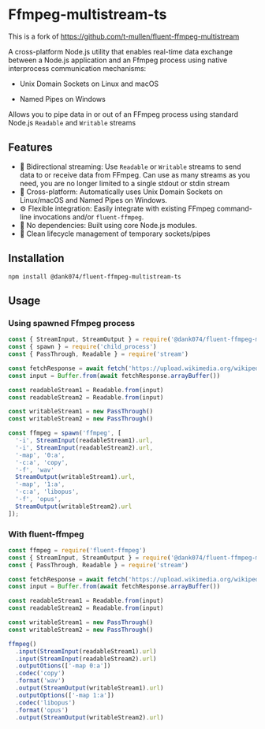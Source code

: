 # Ffmpeg-multistream-ts

This is a fork of https://github.com/t-mullen/fluent-ffmpeg-multistream

A cross-platform Node.js utility that enables real-time data exchange between a Node.js application and an Ffmpeg process using native interprocess communication mechanisms:

- Unix Domain Sockets on Linux and macOS

- Named Pipes on Windows

Allows you to pipe data in or out of an FFmpeg process using standard Node.js `Readable` and `Writable` streams

## Features
- 🔄 Bidirectional streaming: Use `Readable` or `Writable` streams to send data to or receive data from FFmpeg. Can use as many streams as you need, you are no longer limited to a single stdout or stdin stream
- 🧩 Cross-platform: Automatically uses Unix Domain Sockets on Linux/macOS and Named Pipes on Windows.
- ⚙️ Flexible integration: Easily integrate with existing FFmpeg command-line invocations and/or `fluent-ffmpeg`.
- 🚀 No dependencies: Built using core Node.js modules.
- 🔌 Clean lifecycle management of temporary sockets/pipes
  
## Installation
```
npm install @dank074/fluent-ffmpeg-multistream-ts
```

## Usage

### Using spawned Ffmpeg process
```javascript
const { StreamInput, StreamOutput } = require('@dank074/fluent-ffmpeg-multistream-ts')
const { spawn } = require('child_process')
const { PassThrough, Readable } = require('stream')

const fetchResponse = await fetch('https://upload.wikimedia.org/wikipedia/commons/7/7f/1_California_Inbound_Route_Announcement.wav')
const input = Buffer.from(await fetchResponse.arrayBuffer())

const readableStream1 = Readable.from(input)
const readableStream2 = Readable.from(input)

const writableStream1 = new PassThrough()
const writableStream2 = new PassThrough()

const ffmpeg = spawn('ffmpeg', [
  '-i', StreamInput(readableStream1).url,
  '-i', StreamInput(readableStream2).url,
  '-map', '0:a',
  '-c:a', 'copy',
  '-f', 'wav'
  StreamOutput(writableStream1).url,
  '-map', '1:a',
  '-c:a', 'libopus',
  '-f', 'opus',
  StreamOutput(writableStream2).url
]);
```

### With fluent-ffmpeg
```javascript
const ffmpeg = require('fluent-ffmpeg')
const { StreamInput, StreamOutput } = require('@dank074/fluent-ffmpeg-multistream-ts')
const { PassThrough, Readable } = require('stream')

const fetchResponse = await fetch('https://upload.wikimedia.org/wikipedia/commons/7/7f/1_California_Inbound_Route_Announcement.wav')
const input = Buffer.from(await fetchResponse.arrayBuffer())

const readableStream1 = Readable.from(input)
const readableStream2 = Readable.from(input)

const writableStream1 = new PassThrough()
const writableStream2 = new PassThrough()

ffmpeg()
  .input(StreamInput(readableStream1).url)
  .input(StreamInput(readableStream2).url)
  .outputOtions(['-map 0:a'])
  .codec('copy')
  .format('wav')
  .output(StreamOutput(writableStream1).url)
  .outputOptions(['-map 1:a'])
  .codec('libopus')
  .format('opus')
  .output(StreamOutput(writableStream2).url)
```

